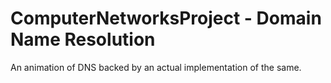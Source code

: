 # ComputerNetworksProject - Domain Name Resolution
An animation of DNS backed by an actual implementation of the same.
